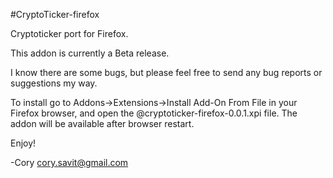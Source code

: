 #CryptoTicker-firefox

Cryptoticker port for Firefox. 

This addon is currently a Beta release. 

I know there are some bugs, but please feel free to send any bug reports 
or suggestions my way.

To install go to Addons->Extensions->Install Add-On From File in your Firefox browser, 
and open the @cryptoticker-firefox-0.0.1.xpi file. The addon will be available after browser restart.

Enjoy!

-Cory
cory.savit@gmail.com